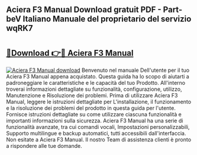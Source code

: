 ## Aciera F3 Manual Download gratuit PDF - Part-beV Italiano Manuale del proprietario del servizio wqRK7

# <h2><a href="http://dfgylk.blite.top/?on=Aciera+F3+Manual">🔗Download 👉🔴 Aciera F3 Manual</a></h2>

[![Aciera F3 Manual download](https://i.imgur.com/lujVjoI.png)](http://dfgylk.blite.top/?on=Aciera+F3+Manual)
Benvenuto nel manuale Dell'utente per il tuo Aciera F3 Manual appena acquistato. Questa guida ha lo scopo di aiutarti a padroneggiare le caratteristiche e le capacità del tuo Prodotto. All'interno troverai informazioni dettagliate su funzionalità, configurazione, utilizzo, Manutenzione e Risoluzione dei problemi. Prima di utilizzare Aciera F3 Manual, leggere le istruzioni dettagliate per L'installazione, il funzionamento e la risoluzione dei problemi del prodotto in questa guida per l'utente. Fornisce istruzioni dettagliate su come utilizzare ciascuna funzionalità e importanti informazioni sulla sicurezza. Aciera F3 Manual ha una serie di funzionalità avanzate, tra cui comandi vocali, Impostazioni personalizzabili, Supporto multilingue e backup automatici, tutti accessibili dall'interfaccia. Non esitate a Aciera F3 Manual. Il nostro Team di assistenza clienti è pronto a rispondere alle tue domande.
